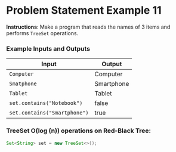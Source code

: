 # Problem Statement Example 11

**Instructions**: Make a program that reads the names of 3 items and performs `TreeSet` operations.

### Example Inputs and Outputs

| **Input**                    | **Output** |
|------------------------------|------------|
| `Computer`                   | Computer   |
| `Smatphone`                  | Smartphone |
| `Tablet`                     | Tablet     |   
| `set.contains("Notebook")`   | false      |
| `set.contains("Smartphone")` | true       |

### TreeSet O(log (n)) operations on Red-Black Tree:

```java
Set<String> set = new TreeSet<>();
```